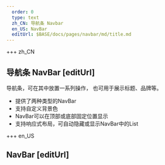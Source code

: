 ```yaml
---   
  order: 0
  type: text
  zh_CN: 导航条 Navbar
  en_US: NavBar
  editUrl: $BASE/docs/pages/navbar/md/title.md
---      
```


+++  zh_CN
## 导航条 NavBar [editUrl] 
导航条，可在其中放置一系列操作， 也可用于展示标题、品牌等。  
    
- 提供了两种类型的NavBar
- 支持自定义背景色
- NavBar可以在顶部或底部固定位置显示
- 支持响应式布局，可自动隐藏或显示NavBar中的List


+++ en_US
## NavBar [editUrl]  

